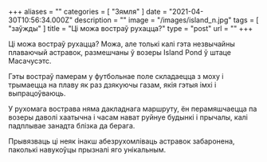 +++
aliases = ""
categories = [ "Зямля" ]
date = "2021-04-30T10:56:34.000Z"
description = ""
image = "/images/island_n.jpg"
tags = [ "заўжды" ]
title = "Ці можа востраў рухацца?"
type = "post"
url = ""
+++


Ці можа востраў рухацца? Можа, але толькі калі гэта незвычайны плаваючый астравок, размешчаны ў возеры Island Pond ў штаце Масачусэтс.  
  
Гэты востраў памерам у футбольнае поле складаецца з моху і трымаецца на плаву як раз дзякуючы газам, якія гэтыя імхі і выпрацоўваюць.  
  
У рухомага вострава няма дакладнага маршруту, ён перамяшчаецца па возеры даволі хаатычна і часам нават руйнуе будынкі і прычалы, калі падплывае занадта блізка да берага.  
  
Прывязваць ці неяк інакш абезрухомліваць астравок забаронена, паколькі навукоўцы прызналі яго унікальным.
